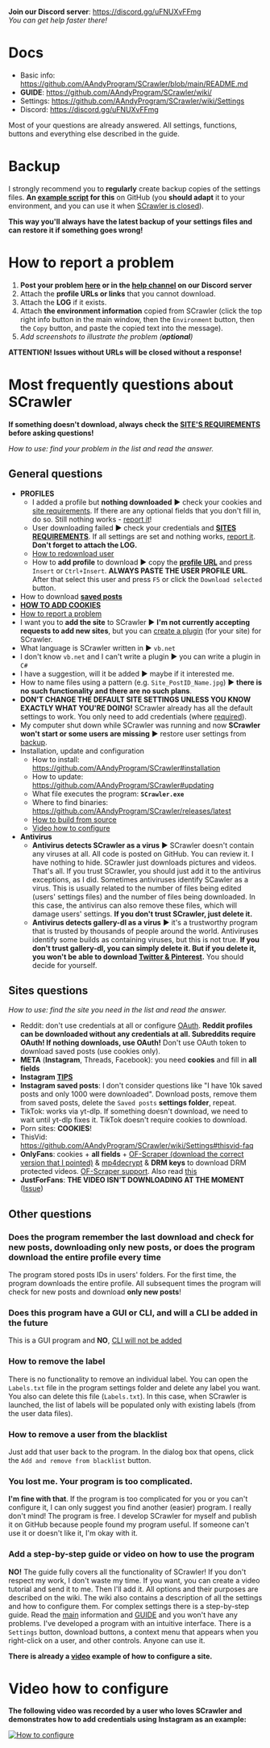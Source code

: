 
**Join our Discord server**: https://discord.gg/uFNUXvFFmg
<br/>*You can get help faster there!*

# Docs
- Basic info: https://github.com/AAndyProgram/SCrawler/blob/main/README.md
- **GUIDE**: https://github.com/AAndyProgram/SCrawler/wiki/
- Settings: https://github.com/AAndyProgram/SCrawler/wiki/Settings
- Discord: https://discord.gg/uFNUXvFFmg

Most of your questions are already answered. All settings, functions, buttons and everything else described in the guide.

# Backup
I strongly recommend you to **regularly** create backup copies of the settings files. **An [example script](https://github.com/AAndyProgram/SCrawler/blob/main/Tools/ArchiveSCrawlerUsersDataFiles.bat) for this** on GitHub (you **should adapt** it to your environment, and you can use it when [SCrawler is closed](https://github.com/AAndyProgram/SCrawler/wiki/Settings#behavior)).

**This way you'll always have the latest backup of your settings files and can restore it if something goes wrong!**

# How to report a problem
1. **Post your problem [here](https://github.com/AAndyProgram/SCrawler/issues) or in the [help channel](https://discord.com/channels/1124032649682493462/1124281838056259614) on our Discord server**
2. Attach the **profile URLs or links** that you cannot download.
3. Attach the **LOG** if it exists.
4. Attach **the environment information** copied from SCrawler (click the top right info button in the main window, then the `Environment` button, then the `Copy` button, and paste the copied text into the message).
5. *Add screenshots to illustrate the problem (**optional**)*

**ATTENTION! Issues without URLs will be closed without a response!**

# Most frequently questions about SCrawler

**If something doesn't download, always check the [SITE'S REQUIREMENTS](https://github.com/AAndyProgram/SCrawler/wiki/Settings#sites-requirements) before asking questions!**

*How to use: find your problem in the list and read the answer.*

## General questions
- **PROFILES**
    - I added a profile but **nothing downloaded** :arrow_forward: check your cookies and [site requirements](https://github.com/AAndyProgram/SCrawler/wiki/Settings#sites-requirements). If there are any optional fields that you don't fill in, do so. Still nothing works - [report it](#how-to-report-a-problem)!
    - User downloading failed :arrow_forward: check your credentials and **[SITES REQUIREMENTS](https://github.com/AAndyProgram/SCrawler/wiki/Settings#sites-requirements)**. If all settings are set and nothing works, [report it](#how-to-report-a-problem). **Don't forget to attach the LOG.**
    - [How to redownload user](https://github.com/AAndyProgram/SCrawler/wiki#redownload-user)
    - How to **add profile** to download :arrow_forward: copy the **[profile URL](https://github.com/AAndyProgram/SCrawler/wiki#add-user)** and press `Insert` or `Ctrl+Insert`. **ALWAYS PASTE THE USER PROFILE URL**. After that select this user and press `F5` or click the `Download selected` button.
- How to download **[saved posts](https://github.com/AAndyProgram/SCrawler/wiki#saved-posts)**
- **[HOW TO ADD COOKIES](https://github.com/AAndyProgram/SCrawler/wiki/Settings#how-to-set-up-cookies)**
- [How to report a problem](#how-to-report-a-problem)
- I want you to **add the site** to SCrawler :arrow_forward: **I'm not currently accepting requests to add new sites**, but you can [create a plugin](https://github.com/AAndyProgram/SCrawler/wiki/Plugins) (for your site) for SCrawler.
- What language is SCrawler written in :arrow_forward: `vb.net`
- I don't know `vb.net` and I can't write a plugin :arrow_forward: you can write a plugin in `C#`
- I have a suggestion, will it be added :arrow_forward: maybe if it interested me.
- How to name files using a pattern (e.g. `Site_PostID_Name.jpg`) :arrow_forward: **there is no such functionality and there are no such plans**.
- **DON'T CHANGE THE DEFAULT SITE SETTINGS UNLESS YOU KNOW EXACTLY WHAT YOU'RE DOING!** SCrawler already has all the default settings to work. You only need to add credentials (where [required](https://github.com/AAndyProgram/SCrawler/wiki/Settings#sites-requirements)).
- My computer shut down while SCrawler was running and now **SCrawler won't start or some users are missing** :arrow_forward: restore user settings from [backup](#backup).
- Installation, update and configuration
    - How to install: https://github.com/AAndyProgram/SCrawler#installation
    - How to update: https://github.com/AAndyProgram/SCrawler#updating
    - What file executes the program: **`SCrawler.exe`**
    - Where to find binaries: https://github.com/AAndyProgram/SCrawler/releases/latest
	- [How to build from source](https://github.com/AAndyProgram/SCrawler/blob/main/CONTRIBUTING.md#how-to-build-from-source)
    - [Video how to configure](#video-how-to-configure)
- **Antivirus**
    - **Antivirus detects SCrawler as a virus** :arrow_forward: SCrawler doesn't contain any viruses at all. All code is posted on GitHub. You can review it. I have nothing to hide. SCrawler just downloads pictures and videos. That's all. If you trust SCrawler, you should just add it to the antivirus exceptions, as I did. Sometimes antiviruses identify SCawler as a virus. This is usually related to the number of files being edited (users' settings files) and the number of files being downloaded. In this case, the antivirus can also remove these files, which will damage users' settings. **If you don't trust SCrawler, just delete it.**
    - **Antivirus detects gallery-dl as a virus** :arrow_forward: it's a trustworthy program that is trusted by thousands of people around the world. Antiviruses identify some builds as containing viruses, but this is not true. **If you don't trust gallery-dl, you can simply delete it. But if you delete it, you won't be able to download [Twitter & Pinterest](https://github.com/AAndyProgram/SCrawler/wiki/Settings#gallery-dl).** You should decide for yourself.

## Sites questions

*How to use: find the site you need in the list and read the answer.*

- Reddit: don't use credentials at all or configure [OAuth](https://github.com/AAndyProgram/SCrawler/wiki/Settings#how-to-get-reddit-credentials). **Reddit profiles can be downloaded without any credentials at all. Subreddits require OAuth! If nothing downloads, use OAuth!** Don't use OAuth token to download saved posts (use cookies only).
- **META** (**Instagram**, Threads, Facebook): you need **cookies** and fill in **all fields**
- **Instagram [TIPS](https://github.com/AAndyProgram/SCrawler/wiki/Settings#instagram-tips)**
- **Instagram saved posts**: I don't consider questions like "I have 10k saved posts and only 1000 were downloaded". Download posts, remove them from saved posts, delete the `Saved posts` **settings folder**, repeat.
- TikTok: works via yt-dlp. If something doesn't download, we need to wait until yt-dlp fixes it. TikTok doesn't require cookies to download.
- Porn sites: **COOKIES**!
- ThisVid: https://github.com/AAndyProgram/SCrawler/wiki/Settings#thisvid-faq
- **OnlyFans**: cookies + **all fields** + [OF-Scraper (download the correct version that I pointed)](https://github.com/AAndyProgram/SCrawler/wiki/Settings#of-scraper) & [mp4decrypt](https://www.bento4.com/downloads/) & **DRM keys** to download DRM protected videos. [OF-Scraper support](https://github.com/AAndyProgram/SCrawler/wiki/Settings#of-scraper-support). Also read [this](https://github.com/AAndyProgram/SCrawler/wiki/Settings#onlyfans-faq)
- **JustForFans**: **THE VIDEO ISN'T DOWNLOADING AT THE MOMENT** ([Issue](https://discord.com/channels/1124032649682493462/1205547615199039551/1231349555132366870))

## Other questions

### Does the program remember the last download and check for new posts, downloading only new posts, or does the program download the entire profile every time
The program stored posts IDs in users' folders. For the first time, the program downloads the entire profile. All subsequent times the program will check for new posts and download **only new posts**!

### Does this program have a GUI or CLI, and will a CLI be added in the future
This is a GUI program and **NO**, <u>CLI will not be added</u>

### How to remove the label
There is no functionality to remove an individual label. You can open the `Labels.txt` file in the program settings folder and delete any label you want. You also can delete this file (`Labels.txt`). In this case, when SCrawler is launched, the list of labels will be populated only with existing labels (from the user data files).

### How to remove a user from the blacklist
Just add that user back to the program. In the dialog box that opens, click the `Add and remove from blacklist` button.

### You lost me. Your program is too complicated.
**I'm fine with that**. If the program is too complicated for you or you can't configure it, I can only suggest you find another (easier) program. I really don't mind! The program is free. I develop SCrawler for myself and publish it on GitHub because people found my program useful. If someone can't use it or doesn't like it, I'm okay with it.

### Add a step-by-step guide or video on how to use the program
**NO!** The guide fully covers all the functionality of SCrawler! If you don't respect my work, I don't waste my time. If you want, you can create a video tutorial and send it to me. Then I'll add it. All options and their purposes are described on the wiki. The wiki also contains a description of all the settings and how to configure them. For complex settings there is a step-by-step guide. Read the [main](README.md) information and [GUIDE](https://github.com/AAndyProgram/SCrawler/wiki/) and you won't have any problems. I've developed a program with an intuitive interface. There is a `Settings` button, download buttons, a context menu that appears when you right-click on a user, and other controls. Anyone can use it.

**There is already a [video](#video-how-to-configure) example of how to configure a site.**

# Video how to configure

**The following video was recorded by a user who loves SCrawler and demonstrates how to add credentials using Instagram as an example:**

[![How to configure](https://img.youtube.com/vi/XDn7zG4I700/0.jpg)](https://www.youtube.com/watch?v=XDn7zG4I700)